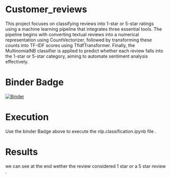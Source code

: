 # Customer_reviews

This project focuses on classifying reviews into 1-star or 5-star ratings using a machine learning pipeline that integrates three essential tools. The pipeline begins with converting textual reviews into a numerical representation using CountVectorizer, followed by transforming these counts into TF-IDF scores using TfidfTransformer. Finally, the MultinomialNB classifier is applied to predict whether each review falls into the 1-star or 5-star category, aiming to automate sentiment analysis effectively.

# Binder Badge 
[![Binder](https://mybinder.org/badge_logo.svg)](https://mybinder.org/v2/gh/OmarAfify10/Customer_reviews/HEAD)

# Execution 
Use the binder Badge above to execute the nlp.classification.ipynb file .

# Results
we can see at the end wether the review considered 1 star or a 5 star review .

